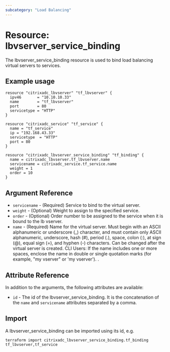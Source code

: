 ```yaml
---
subcategory: "Load Balancing"
---
```


# Resource: lbvserver\_service\_binding

The lbvserver\_service\_binding resource is used to bind load balancing virtual servers to services.


## Example usage

```hcl
resource "citrixadc_lbvserver" "tf_lbvserver" {
  ipv46       = "10.10.10.33"
  name        = "tf_lbvserver"
  port        = 80
  servicetype = "HTTP"
}

resource "citrixadc_service" "tf_service" {
  name = "tf_service"
  ip = "192.168.43.33"
  servicetype  = "HTTP"
  port = 80
}

resource "citrixadc_lbvserver_service_binding" "tf_binding" {
  name = citrixadc_lbvserver.tf_lbvserver.name
  servicename = citrixadc_service.tf_service.name
  weight = 1
  order = 10
}
```


## Argument Reference

* `servicename` - (Required) Service to bind to the virtual server.
* `weight` - (Optional) Weight to assign to the specified service.
* `order` - (Optional) Order number to be assigned to the service when it is bound to the lb vserver.
* `name` - (Required) Name for the virtual server. Must begin with an ASCII alphanumeric or underscore (\_) character, and must contain only ASCII alphanumeric, underscore, hash (#), period (.), space, colon (:), at sign (@), equal sign (=), and hyphen (-) characters. Can be changed after the virtual server is created.  CLI Users: If the name includes one or more spaces, enclose the name in double or single quotation marks (for example, "my vserver" or 'my vserver'). .


## Attribute Reference

In addition to the arguments, the following attributes are available:

* `id` - The id of the lbvserver\_service\_binding. It is the concatenation of the `name` and `servicename` attributes separated by a comma.


## Import

A lbvserver\_service\_binding can be imported using its id, e.g.

```shell
terraform import citrixadc_lbvserver_service_binding.tf_binding tf_lbvserver,tf_service
```
